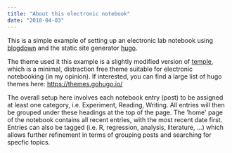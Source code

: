 ```yaml
---
title: "About this electronic notebook"
date: "2018-04-03"
---
```


This is a simple example of setting up an electronic lab notebook using [blogdown](https://github.com/rstudio/blogdown) and the static site generator [hugo](https://gohugo.io/).

The theme used it this example is a slightly modified version of [temple](https://github.com/aos/temple), which is a minimal, distraction free theme suitable for electronic notebooking (in my opinion). If interested, you can find a large list of hugo themes here: https://themes.gohugo.io/

The overall setup here involves each notebook entry (post) to be assigned at least one category, i.e. Experiment, Reading, Writing. All entries will then be grouped under these headings at the top of the page. The 'home' page of the notebook contains all recent entries, with the most recent date first. Entries can also be tagged (i.e. R, regression, analysis, literature, ...) which allows further refinement in terms of grouping posts and searching for specfic topics.

